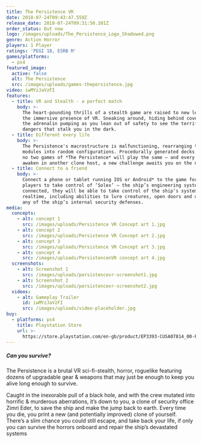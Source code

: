 ```yaml
---
title: The Persistence VR
date: 2018-07-24T09:43:47.559Z
release_date: 2018-07-24T09:31:50.101Z
order_status: Out now
logo: /images/uploads/The_Persistence_Logo_Shadowed.png
genre: Action Horror
players: 1 Player
ratings: 'PEGI 18, ESRB M'
games/platforms:
  - ps4
featured_image:
  active: false
  alt: The Persistence
  src: /images/uploads/games-thepersistence.jpg
video: iwMYzJaVzFI
features:
  - title: VR and Stealth - a perfect match
    body: >-
      The heart-pounding thrills of a stealth game are raised to new levels by
      the immersive presence of VR. Sneaking around, hiding behind cover – feel
      the adrenalin pumping as you lean out of safety to see the terrifying
      dangers that stalk you in the dark.
  - title: Different every life
    body: >-
      The Persistence's macrostructure is malfunctioning, rearranging the deck
      modules into random configurations. Procedurally generated decks mean that
      no two games of *The Persistence* will play the same – and every time you
      awaken in another clone host, a new challenge awaits you on the next deck.
  - title: Connect to a friend
    body: >-
      Connect a phone or tablet running IOS or Android* to the game for up to 2
      players to take control of ‘Solex’ – the ship’s engineering system. Once
      connected, they will be able to take control of the ship’s systems in
      realtime, including abilities to lure creatures, open doors and disable
      any of the ship’s internal security defenses.
media:
  concepts:
    - alt: concept 1
      src: /images/uploads/Persistence VR Concept art 1.jpg
    - alt: concept 2
      src: /images/uploads/Persistence VR Concept art 2.jpg
    - alt: concept 3
      src: /images/uploads/Persistence VR Concept art 3.jpg
    - alt: concept 4
      src: /images/uploads/PersistencenVR concept art 4.jpg
  screenshots:
    - alt: Screenshot 1
      src: /images/uploads/persistencevr-screenshot1.jpg
    - alt: Screenshot 2
      src: /images/uploads/persistencevr-screenshot2.jpg
  videos:
    - alt: Gameplay Trailer
      id: iwMYzJaVzFI
      src: /images/uploads/video-placeholder.jpg
buy:
  - platforms: ps4
    title: Playstation Store
    url: >-
      https://store.playstation.com/en-gb/product/EP3393-CUSA07814_00-FRONTIER25202048?smcid=pdc%3Agb-en%3Aweb-pdc-games-the-persistence-ps4%3Aleadproductinfo-buy-on-playstation-store%3Athe-persistence%3AEP3393-CUSA07814_00-FRONTIER25202048
---
```

##### Can you survive?

The Persistence is a brutal VR sci-fi-stealth, horror, roguelike featuring dozens of upgradable gear & weapons that may just be enough to keep you alive long enough to survive.

Caught in the inexorable pull of a black hole, and with the crew mutated into horrific & murderous aberrations, it’s down to you, a clone of security office Zimri Eder, to save the ship and make the jump back to earth. Every time you die, you print a new (and potentially improved) clone of yourself. There’s a slim chance you could still escape, and take back your life, if only you can survive the horrors onboard and repair the ship’s devastated systems
